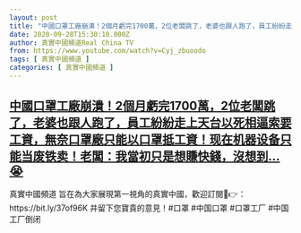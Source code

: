 ```yaml
---
layout: post
title: "中國口罩工廠崩潰！2個月虧完1700萬，2位老闆跳了，老婆也跟人跑了，員工紛紛走上天台以死相逼索要工資，無奈口罩廠只能以口罩抵工資！现在机器设备只能当废铁卖！老闆：我當初只是想賺快錢，沒想到😭"
date: 2020-09-28T15:30:10.000Z
author: 真實中國頻道Real China TV
from: https://www.youtube.com/watch?v=Cyj_zbuoodo
tags: [ 真實中國頻道 ]
categories: [ 真實中國頻道 ]
---
```

<!--1601307010000-->
[中國口罩工廠崩潰！2個月虧完1700萬，2位老闆跳了，老婆也跟人跑了，員工紛紛走上天台以死相逼索要工資，無奈口罩廠只能以口罩抵工資！现在机器设备只能当废铁卖！老闆：我當初只是想賺快錢，沒想到...😭](https://www.youtube.com/watch?v=Cyj_zbuoodo)
------

<div>
真實中國頻道 旨在為大家展現第一視角的真實中國，歡迎訂閱💖👉：https://bit.ly/37of96K  并留下您寶貴的意見！#口罩 #中国口罩  #口罩工厂 #中国工厂倒闭
</div>
